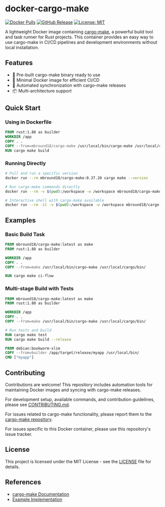 # docker-cargo-make

[![Docker Pulls](https://img.shields.io/docker/pulls/mbround18/cargo-make)](https://hub.docker.com/r/mbround18/cargo-make)
[![GitHub Release](https://img.shields.io/github/v/release/sagiegurari/cargo-make)](https://github.com/sagiegurari/cargo-make/releases)
[![License: MIT](https://img.shields.io/badge/License-MIT-yellow.svg)](LICENSE)

A lightweight Docker image containing [cargo-make], a powerful build tool and task runner for Rust projects. This container provides an easy way to use cargo-make in CI/CD pipelines and development environments without local installation.

[cargo-make]: https://github.com/sagiegurari/cargo-make

## Features

- 🚀 Pre-built cargo-make binary ready to use
- 🐳 Minimal Docker image for efficient CI/CD
- 🔄 Automated synchronization with cargo-make releases
- 📦 Multi-architecture support

## Quick Start

### Using in Dockerfile

```Dockerfile
FROM rust:1.88 as builder
WORKDIR /app
COPY . .
COPY --from=mbround18/cargo-make /usr/local/bin/cargo-make /usr/local/cargo/bin/
RUN cargo make build
```

### Running Directly

```bash
# Pull and run a specific version
docker run --rm mbround18/cargo-make:0.37.20 cargo make --version

# Run cargo-make commands directly
docker run --rm -v $(pwd):/workspace -w /workspace mbround18/cargo-make cargo make build

# Interactive shell with cargo-make available
docker run --rm -it -v $(pwd):/workspace -w /workspace mbround18/cargo-make sh
```

## Examples

### Basic Build Task

```dockerfile
FROM mbround18/cargo-make:latest as make
FROM rust:1.88 as builder

WORKDIR /app
COPY . .
COPY --from=make /usr/local/bin/cargo-make /usr/local/cargo/bin/

RUN cargo make ci-flow
```

### Multi-stage Build with Tests

```dockerfile
FROM mbround18/cargo-make:latest as make
FROM rust:1.88 as builder

WORKDIR /app
COPY . .
COPY --from=make /usr/local/bin/cargo-make /usr/local/cargo/bin/

# Run tests and build
RUN cargo make test
RUN cargo make build --release

FROM debian:bookworm-slim
COPY --from=builder /app/target/release/myapp /usr/local/bin/
CMD ["myapp"]
```

## Contributing

Contributions are welcome! This repository includes automation tools for maintaining Docker images and syncing with cargo-make releases.

For development setup, available commands, and contribution guidelines, please see [CONTRIBUTING.md](CONTRIBUTING.md).

For issues related to cargo-make functionality, please report them to the [cargo-make repository](https://github.com/sagiegurari/cargo-make/issues).

For issues specific to this Docker container, please use this repository's issue tracker.

## License

This project is licensed under the MIT License - see the [LICENSE](LICENSE) file for details.

## References

- [cargo-make Documentation](https://github.com/sagiegurari/cargo-make)
- [Example Implementation](https://github.com/mbround18/valheim-docker/blob/ab63fe348eb1b7425508b461e4835ca43676db2e/Dockerfile.odin#L32)
